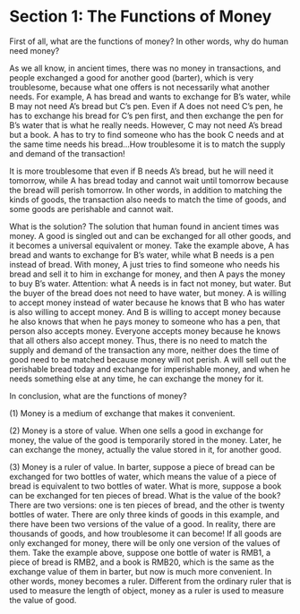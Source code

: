 # Section 1: The Functions of Money

First of all, what are the functions of money? In other words, why do human need money?

As we all know, in ancient times, there was no money in transactions, and people exchanged a good for another good (barter), which is very troublesome, because what one offers is not necessarily what another needs. For example, A has bread and wants to exchange for B’s water, while B may not need A’s bread but C’s pen. Even if A does not need C’s pen, he has to exchange his bread for C’s pen first, and then exchange the pen for B’s water that is what he really needs. However, C may not need A’s bread but a book. A has to try to find someone who has the book C needs and at the same time needs his bread…How troublesome it is to match the supply and demand of the transaction!

It is more troublesome that even if B needs A’s bread, but he will need it tomorrow, while A has bread today and cannot wait until tomorrow because the bread will perish tomorrow. In other words, in addition to matching the kinds of goods, the transaction also needs to match the time of goods, and some goods are perishable and cannot wait.

What is the solution? The solution that human found in ancient times was money. A good is singled out and can be exchanged for all other goods, and it becomes a universal equivalent or money. Take the example above, A has bread and wants to exchange for B’s water, while what B needs is a pen instead of bread. With money, A just tries to find someone who needs his bread and sell it to him in exchange for money, and then A pays the money to buy B’s water. Attention: what A needs is in fact not money, but water. But the buyer of the bread does not need to have water, but money. A is willing to accept money instead of water because he knows that B who has water is also willing to accept money. And B is willing to accept money because he also knows that when he pays money to someone who has a pen, that person also accepts money. Everyone accepts money because he knows that all others also accept money. Thus, there is no need to match the supply and demand of the transaction any more, neither does the time of good need to be matched because money will not perish. A will sell out the perishable bread today and exchange for imperishable money, and when he needs something else at any time, he can exchange the money for it.

In conclusion, what are the functions of money?

(1) Money is a medium of exchange that makes it convenient.

(2) Money is a store of value. When one sells a good in exchange for money, the value of the good is temporarily stored in the money. Later, he can exchange the money, actually the value stored in it, for another good.

(3) Money is a ruler of value. In barter, suppose a piece of bread can be exchanged for two bottles of water, which means the value of a piece of bread is equivalent to two bottles of water. What is more, suppose a book can be exchanged for ten pieces of bread. What is the value of the book? There are two versions: one is ten pieces of bread, and the other is twenty bottles of water. There are only three kinds of goods in this example, and there have been two versions of the value of a good. In reality, there are thousands of goods, and how troublesome it can become! If all goods are only exchanged for money, there will be only one version of the values of them. Take the example above, suppose one bottle of water is RMB1, a piece of bread is RMB2, and a book is RMB20, which is the same as the exchange value of them in barter, but now is much more convenient. In other words, money becomes a ruler. Different from the ordinary ruler that is used to measure the length of object, money as a ruler is used to measure the value of good.

